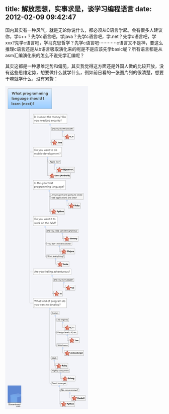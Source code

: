 title: 解放思想，实事求是，谈学习编程语言
date: 2012-02-09 09:42:47
---

国内其实有一种风气，就是无论你说什么，都必须从C语言学起。会有很多人建议你，学c++？先学c语言吧，学java？先学c语言吧，学.net？先学c语言吧，学xxx?先学c语言吧，学马克思哲学？先学c语言吧⋯⋯⋯⋯c语言又不是神，要这么推理c语言还是从b语言吸取演化来的呢是不是应该先学basic呢？所有语言都是从asm汇编演化来的怎么不说先学汇编呢？

其实这都是一种思维定势和偏见，其实我觉得这方面还是外国人做的比较开放，没有这些思维定势，想要做什么就学什么，例如前日看的一张图片列的很清楚，想要干嘛就学什么，没有累赘：

[![](/uploads/2012/02/89_111125164851_1.png "89_111125164851_1")](/uploads/2012/02/89_111125164851_1.png)